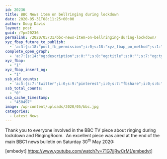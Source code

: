 ```yaml
---
id: 20236
title: BBC News item on bellringing during lockdown
date: 2020-05-31T08:11:25+00:00
author: Doug Davis
layout: post
guid: /?p=20236
permalink: /2020/05/31/bbc-news-item-on-bellringing-during-lockdown/
xyz_fbap_future_to_publish:
  - 'a:3:{s:18:"post_fb_permission";i:0;s:18:"xyz_fbap_po_method";s:1:"2";s:16:"xyz_fbap_message";s:62:"News item added to the CCCBR website: {POST_TITLE} {PERMALINK}";}'
complete_open_graph:
  - 'a:7:{s:14:"og:description";s:0:"";s:8:"og:title";s:0:"";s:7:"og:type";s:0:"";s:12:"twitter:card";s:7:"summary";s:15:"twitter:creator";s:0:"";s:19:"twitter:description";s:0:"";s:8:"og:image";s:5:"20238";}'
xyz_fbap:
  - "1"
xyz_fbap_insert_og:
  - "1"
ssb_old_counts:
  - 'a:5:{s:7:"twitter";i:0;s:9:"pinterest";i:0;s:7:"fbshare";i:0;s:6:"reddit";i:0;s:6:"tumblr";N;}'
ssb_total_counts:
  - "0"
ssb_cache_timestamp:
  - "450497"
image: /wp-content/uploads/2020/05/bbc.jpg
categories:
  - Latest News
---
```

Thank you to everyone involved in the BBC TV piece about ringing during lockdown and RingingRoom.  An excellent piece was aired at the end of the main BBC1 news bulletin on Saturday 30<sup>th</sup> May 2020:

[embedyt] https://www.youtube.com/watch?v=71G7jjRwCrM[/embedyt]
